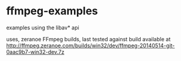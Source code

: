 ffmpeg-examples
===============

examples using the libav* api

uses, zeranoe FFmpeg builds, last tested against build available at http://ffmpeg.zeranoe.com/builds/win32/dev/ffmpeg-20140514-git-0aac9b7-win32-dev.7z
